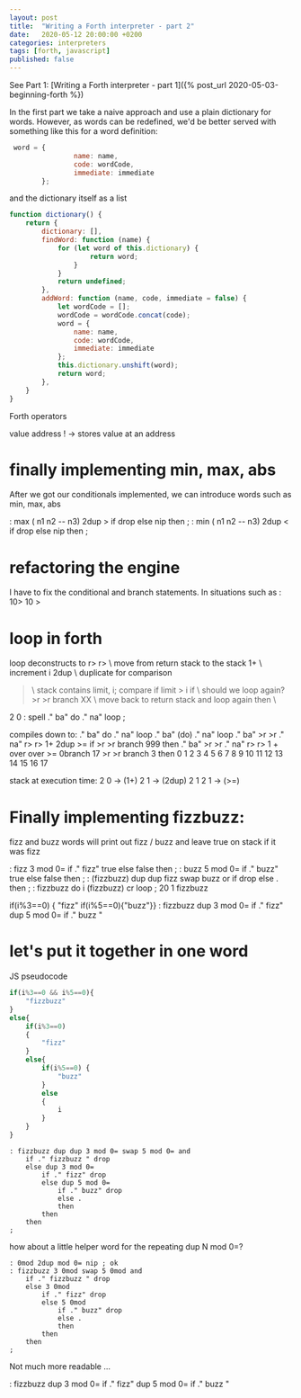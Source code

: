 ```yaml
---
layout: post
title:  "Writing a Forth interpreter - part 2"
date:   2020-05-12 20:00:00 +0200
categories: interpreters
tags: [forth, javascript]
published: false
---
```


See Part 1: [Writing a Forth interpreter - part 1]({% post_url 2020-05-03-beginning-forth %})

In the first part we take a naive approach and use a plain dictionary for words. However, as words can be redefined, we'd be better served with something like this for a word definition:

```js
 word = {
                name: name,
                code: wordCode,
                immediate: immediate
        };
```

and the dictionary itself as a list 

```js
function dictionary() {
    return {
        dictionary: [],
        findWord: function (name) {
            for (let word of this.dictionary) {
                    return word;
                }
            }
            return undefined;
        },
        addWord: function (name, code, immediate = false) {
            let wordCode = [];
            wordCode = wordCode.concat(code);
            word = {
                name: name,
                code: wordCode,
                immediate: immediate
            };
            this.dictionary.unshift(word);
            return word;
        },
    }
}
```


Forth operators

value address ! -> stores value at an address

 # finally implementing min, max, abs

After we got our conditionals implemented, we can introduce words such as min, max, abs

: max ( n1 n2 -- n3) 2dup > if drop else nip then ;
: min ( n1 n2 -- n3) 2dup < if drop else nip then ;

# refactoring the engine

I have to fix the conditional and branch statements. In situations such as
: 10> 10 > 

# loop in forth

loop deconstructs to
r> r> \ move from return stack to the stack
1+  \ increment i
2dup \ duplicate for comparison
> \ stack contains limit, i;  compare if limit > i
if \ should we loop again? 
    >r >r branch XX \ move back to return stack and loop again
then \ 

2 0 : spell ." ba" do ." na" loop ;

compiles down to:
." ba" do ." na" loop
." ba" (do)  ." na" loop
." ba" >r >r ." na" r> r> 1+ 2dup >= if >r >r branch 999 then
." ba" >r >r ." na" r> r> 1 +   over over >= 0branch 17 >r >r branch 3   then
0      1   2  3     4  5  6 7   8    9    10 11      12 13 14 15     16  17

stack at execution time:
2 0 -> (1+) 2 1 -> (2dup) 2 1 2 1 -> (>=) 


# Finally implementing fizzbuzz:

fizz and buzz words will print out fizz / buzz and leave true on stack if it was fizz

: fizz 3 mod 0= if ." fizz" true else false then ;
: buzz 5 mod 0= if ." buzz" true else false then ;
: (fizzbuzz) dup dup fizz swap buzz or if drop else . then ;
: fizzbuzz do i (fizzbuzz) cr loop ; 
20 1 fizzbuzz

if(i%3==0) { "fizz" if(i%5==0){"buzz"}}
: fizzbuzz dup 3 mod 0= if 
    ." fizz" dup 5 mod 0= if
        ." buzz " 



# let's put it together in one word

JS pseudocode
```js
if(i%3==0 && i%5==0){
    "fizzbuzz" 
} 
else{
    if(i%3==0) 
    {
        "fizz"
    }
    else{
        if(i%5==0) {
            "buzz" 
        }
        else
        {
            i
        }
    }
} 
```

``` forth
: fizzbuzz dup dup 3 mod 0= swap 5 mod 0= and 
    if ." fizzbuzz " drop
    else dup 3 mod 0= 
        if ." fizz" drop
        else dup 5 mod 0=
            if ." buzz" drop
            else .
            then
        then
    then
;
```

how about a little helper word for the repeating dup N mod 0=?

```
: 0mod 2dup mod 0= nip ; ok
: fizzbuzz 3 0mod swap 5 0mod and 
    if ." fizzbuzz " drop
    else 3 0mod
        if ." fizz" drop
        else 5 0mod
            if ." buzz" drop
            else .
            then
        then
    then
;
```

Not much more readable ...



    
: fizzbuzz dup 3 mod 0= if 
    ." fizz" dup 5 mod 0= if
        ." buzz " 